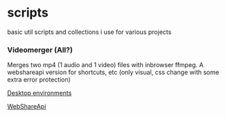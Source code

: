 # scripts

basic util scripts and collections i use for various projects

### Videomerger (All?)
Merges two mp4 (1 audio and 1 video) files with inbrowser ffmpeg.
A webshareapi version for shortcuts, etc (only visual, css change with some extra error protection)

[Desktop environments](https://www.github.com/H0l52/scripts/main/videomerger.html)

[WebShareApi](https://h0l52.github.io/scripts/videomerger_IOS.html?v=https://v.redd.it/vjz99l0tg2k31/DASH_480&a=https://v.redd.it/vjz99l0tg2k31/audio)
